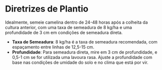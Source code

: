 # Diretrizes de Plantio

Idealmente, semeie camelina dentro de 24-48 horas após a colheita da cultura anterior, com uma taxa de semeadura de 8 kg/ha e uma profundidade de 3 cm em condições de semeadura direta.

- **Taxa de Semeadura**: 8 kg/ha é a taxa de semeadura recomendada, com espaçamento entre linhas de 12,5-15 cm.
- **Profundidade**: Para semeadura direta, mire em 3 cm de profundidade, e 0,5-1 cm se for utilizada uma lavoura rasa. Ajuste a profundidade com base nas condições de umidade do solo e no clima que está por vir.